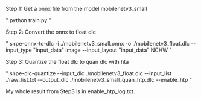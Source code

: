 Step 1: Get a onnx file from the model mobilenetv3_small

"
  python train.py
"

Step 2: Convert the onnx to float dlc

"
  snpe-onnx-to-dlc -i ./mobilenetv3_small.onnx -o ./mobilenetv3_float.dlc --input_type "input_data" image --input_layout "input_data" NCHW
"

Step 3: Quantize the float dlc to quan dlc with hta

"
  snpe-dlc-quantize --input_dlc ./mobilenetv3_float.dlc --input_list ./raw_list.txt --output_dlc ./mobilenetv3_small_quan_htp.dlc --enable_htp
"


My whole result from Step3 is in enable_htp_log.txt.
